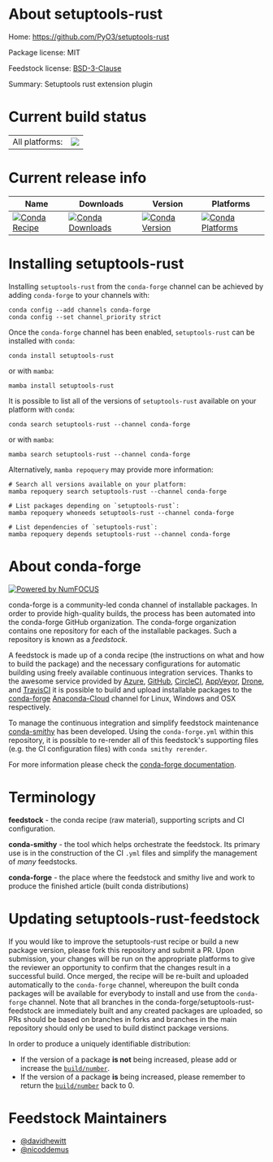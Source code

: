 About setuptools-rust
=====================

Home: https://github.com/PyO3/setuptools-rust

Package license: MIT

Feedstock license: [BSD-3-Clause](https://github.com/conda-forge/setuptools-rust-feedstock/blob/main/LICENSE.txt)

Summary: Setuptools rust extension plugin

Current build status
====================


<table><tr><td>All platforms:</td>
    <td>
      <a href="https://dev.azure.com/conda-forge/feedstock-builds/_build/latest?definitionId=4503&branchName=main">
        <img src="https://dev.azure.com/conda-forge/feedstock-builds/_apis/build/status/setuptools-rust-feedstock?branchName=main">
      </a>
    </td>
  </tr>
</table>

Current release info
====================

| Name | Downloads | Version | Platforms |
| --- | --- | --- | --- |
| [![Conda Recipe](https://img.shields.io/badge/recipe-setuptools--rust-green.svg)](https://anaconda.org/conda-forge/setuptools-rust) | [![Conda Downloads](https://img.shields.io/conda/dn/conda-forge/setuptools-rust.svg)](https://anaconda.org/conda-forge/setuptools-rust) | [![Conda Version](https://img.shields.io/conda/vn/conda-forge/setuptools-rust.svg)](https://anaconda.org/conda-forge/setuptools-rust) | [![Conda Platforms](https://img.shields.io/conda/pn/conda-forge/setuptools-rust.svg)](https://anaconda.org/conda-forge/setuptools-rust) |

Installing setuptools-rust
==========================

Installing `setuptools-rust` from the `conda-forge` channel can be achieved by adding `conda-forge` to your channels with:

```
conda config --add channels conda-forge
conda config --set channel_priority strict
```

Once the `conda-forge` channel has been enabled, `setuptools-rust` can be installed with `conda`:

```
conda install setuptools-rust
```

or with `mamba`:

```
mamba install setuptools-rust
```

It is possible to list all of the versions of `setuptools-rust` available on your platform with `conda`:

```
conda search setuptools-rust --channel conda-forge
```

or with `mamba`:

```
mamba search setuptools-rust --channel conda-forge
```

Alternatively, `mamba repoquery` may provide more information:

```
# Search all versions available on your platform:
mamba repoquery search setuptools-rust --channel conda-forge

# List packages depending on `setuptools-rust`:
mamba repoquery whoneeds setuptools-rust --channel conda-forge

# List dependencies of `setuptools-rust`:
mamba repoquery depends setuptools-rust --channel conda-forge
```


About conda-forge
=================

[![Powered by
NumFOCUS](https://img.shields.io/badge/powered%20by-NumFOCUS-orange.svg?style=flat&colorA=E1523D&colorB=007D8A)](https://numfocus.org)

conda-forge is a community-led conda channel of installable packages.
In order to provide high-quality builds, the process has been automated into the
conda-forge GitHub organization. The conda-forge organization contains one repository
for each of the installable packages. Such a repository is known as a *feedstock*.

A feedstock is made up of a conda recipe (the instructions on what and how to build
the package) and the necessary configurations for automatic building using freely
available continuous integration services. Thanks to the awesome service provided by
[Azure](https://azure.microsoft.com/en-us/services/devops/), [GitHub](https://github.com/),
[CircleCI](https://circleci.com/), [AppVeyor](https://www.appveyor.com/),
[Drone](https://cloud.drone.io/welcome), and [TravisCI](https://travis-ci.com/)
it is possible to build and upload installable packages to the
[conda-forge](https://anaconda.org/conda-forge) [Anaconda-Cloud](https://anaconda.org/)
channel for Linux, Windows and OSX respectively.

To manage the continuous integration and simplify feedstock maintenance
[conda-smithy](https://github.com/conda-forge/conda-smithy) has been developed.
Using the ``conda-forge.yml`` within this repository, it is possible to re-render all of
this feedstock's supporting files (e.g. the CI configuration files) with ``conda smithy rerender``.

For more information please check the [conda-forge documentation](https://conda-forge.org/docs/).

Terminology
===========

**feedstock** - the conda recipe (raw material), supporting scripts and CI configuration.

**conda-smithy** - the tool which helps orchestrate the feedstock.
                   Its primary use is in the construction of the CI ``.yml`` files
                   and simplify the management of *many* feedstocks.

**conda-forge** - the place where the feedstock and smithy live and work to
                  produce the finished article (built conda distributions)


Updating setuptools-rust-feedstock
==================================

If you would like to improve the setuptools-rust recipe or build a new
package version, please fork this repository and submit a PR. Upon submission,
your changes will be run on the appropriate platforms to give the reviewer an
opportunity to confirm that the changes result in a successful build. Once
merged, the recipe will be re-built and uploaded automatically to the
`conda-forge` channel, whereupon the built conda packages will be available for
everybody to install and use from the `conda-forge` channel.
Note that all branches in the conda-forge/setuptools-rust-feedstock are
immediately built and any created packages are uploaded, so PRs should be based
on branches in forks and branches in the main repository should only be used to
build distinct package versions.

In order to produce a uniquely identifiable distribution:
 * If the version of a package **is not** being increased, please add or increase
   the [``build/number``](https://docs.conda.io/projects/conda-build/en/latest/resources/define-metadata.html#build-number-and-string).
 * If the version of a package **is** being increased, please remember to return
   the [``build/number``](https://docs.conda.io/projects/conda-build/en/latest/resources/define-metadata.html#build-number-and-string)
   back to 0.

Feedstock Maintainers
=====================

* [@davidhewitt](https://github.com/davidhewitt/)
* [@nicoddemus](https://github.com/nicoddemus/)


